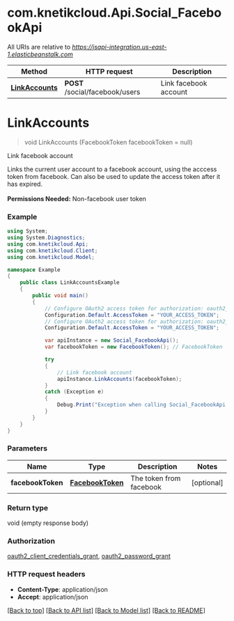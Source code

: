 # com.knetikcloud.Api.Social_FacebookApi

All URIs are relative to *https://jsapi-integration.us-east-1.elasticbeanstalk.com*

Method | HTTP request | Description
------------- | ------------- | -------------
[**LinkAccounts**](Social_FacebookApi.md#linkaccounts) | **POST** /social/facebook/users | Link facebook account


<a name="linkaccounts"></a>
# **LinkAccounts**
> void LinkAccounts (FacebookToken facebookToken = null)

Link facebook account

Links the current user account to a facebook account, using the acccess token from facebook. Can also be used to update the access token after it has expired. <br><br><b>Permissions Needed:</b> Non-facebook user token

### Example
```csharp
using System;
using System.Diagnostics;
using com.knetikcloud.Api;
using com.knetikcloud.Client;
using com.knetikcloud.Model;

namespace Example
{
    public class LinkAccountsExample
    {
        public void main()
        {
            // Configure OAuth2 access token for authorization: oauth2_client_credentials_grant
            Configuration.Default.AccessToken = "YOUR_ACCESS_TOKEN";
            // Configure OAuth2 access token for authorization: oauth2_password_grant
            Configuration.Default.AccessToken = "YOUR_ACCESS_TOKEN";

            var apiInstance = new Social_FacebookApi();
            var facebookToken = new FacebookToken(); // FacebookToken | The token from facebook (optional) 

            try
            {
                // Link facebook account
                apiInstance.LinkAccounts(facebookToken);
            }
            catch (Exception e)
            {
                Debug.Print("Exception when calling Social_FacebookApi.LinkAccounts: " + e.Message );
            }
        }
    }
}
```

### Parameters

Name | Type | Description  | Notes
------------- | ------------- | ------------- | -------------
 **facebookToken** | [**FacebookToken**](FacebookToken.md)| The token from facebook | [optional] 

### Return type

void (empty response body)

### Authorization

[oauth2_client_credentials_grant](../README.md#oauth2_client_credentials_grant), [oauth2_password_grant](../README.md#oauth2_password_grant)

### HTTP request headers

 - **Content-Type**: application/json
 - **Accept**: application/json

[[Back to top]](#) [[Back to API list]](../README.md#documentation-for-api-endpoints) [[Back to Model list]](../README.md#documentation-for-models) [[Back to README]](../README.md)

